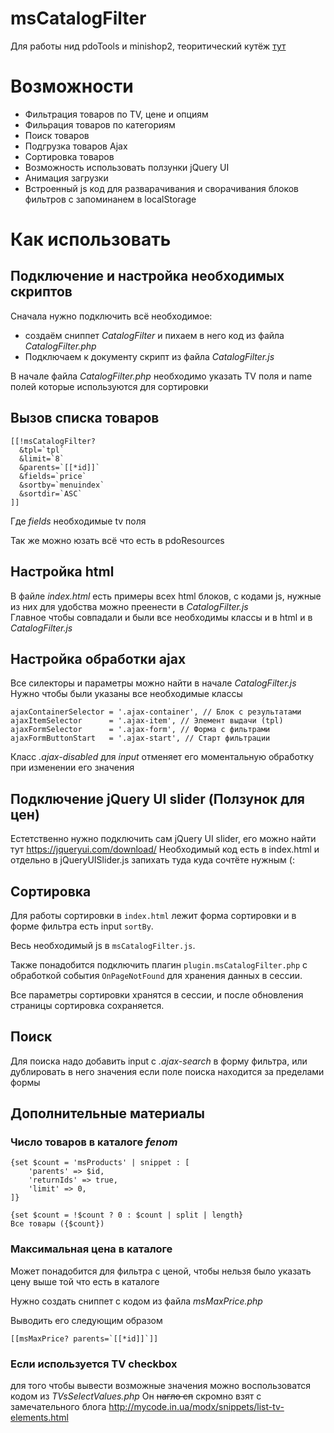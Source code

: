 # msCatalogFilter
Для работы нид pdoTools и minishop2, теоритический кутёж [тут](https://trywar.ru/3/173/)

# Возможности
- Фильтрация товаров по TV, цене и опциям
- Фильрация товаров по категориям
- Поиск товаров
- Подгрузка товаров Ajax
- Сортировка товаров
- Возможность использовать ползунки jQuery UI
- Анимация загрузки
- Встроенный js код для разварачивания и сворачивания блоков фильтров с запоминанем в localStorage

# Как использовать
## Подключение и настройка необходимых скриптов
Сначала нужно подключить всё необходимое:

* создаём сниппет _CatalogFilter_ и пихаем в него код из файла _CatalogFilter.php_
* Подключаем к документу скрипт из файла _CatalogFilter.js_

В начале файла _CatalogFilter.php_ необходимо указать TV поля и name полей которые используются для сортировки

## Вызов списка товаров
```
[[!msCatalogFilter?
  &tpl=`tpl`
  &limit=`8`
  &parents=`[[*id]]`
  &fields=`price`
  &sortby=`menuindex`
  &sortdir=`ASC`
]]
```
Где _fields_ необходимые tv поля

Так же можно юзать всё что есть в pdoResources

## Настройка html
В файле _index.html_ есть примеры всех html блоков, с кодами js, нужные из них для удобства можно преенести в  _CatalogFilter.js_  
Главное чтобы совпадали и были все необходимы классы и в html и в  _CatalogFilter.js_

## Настройка обработки ajax
Все силекторы и параметры можно найти в начале _CatalogFilter.js_
Нужно чтобы были указаны все необходимые классы
```
ajaxContainerSelector = '.ajax-container', // Блок с результатами
ajaxItemSelector      = '.ajax-item', // Элемент выдачи (tpl)
ajaxFormSelector      = '.ajax-form', // Форма с фильтрами
ajaxFormButtonStart   = '.ajax-start', // Старт фильтрации
```
Класс _.ajax-disabled_ для _input_ отменяет его моментальную обработку при изменении его значения

## Подключение jQuery UI slider (Ползунок для цен)
Естетственно нужно подключить сам jQuery UI slider, его можно найти тут https://jqueryui.com/download/
Необходимый код есть в index.html и отдельно в jQueryUISlider.js запихать туда куда сочтёте нужным (:

## Сортировка
Для работы сортировки в `index.html` лежит форма сортировки и в форме фильтра есть input `sortBy`.

Весь необходимый js в `msCatalogFilter.js`.

Также понадобится подключить плагин `plugin.msCatalogFilter.php` с обработкой события `OnPageNotFound` для хранения данных в сессии.

Все параметры сортировки хранятся в сессии, и после обновления страницы сортировка сохраняется.

## Поиск
Для поиска надо добавить input с _.ajax-search_ в форму фильтра, или дублировать в него значения если поле поиска находится за пределами формы

## Дополнительные материалы
### Число товаров в каталоге _fenom_
```
{set $count = 'msProducts' | snippet : [
    'parents' => $id,
    'returnIds' => true,
    'limit' => 0,
]}

{set $count = !$count ? 0 : $count | split | length}
Все товары ({$count})
```

### Максимальная цена в каталоге
Может понадобится для фильтра с ценой, чтобы нельзя было указать цену выше той что есть в каталоге

Нужно создать сниппет с кодом из файла _msMaxPrice.php_

Выводить его следующим образом

```
[[msMaxPrice? parents=`[[*id]]`]]
```

### Если используется TV checkbox

для того чтобы вывести возможные значения можно воспользоватся кодом из _TVsSelectValues.php_
Он <strike>нагло сп</strike> скромно взят с замечательного блога http://mycode.in.ua/modx/snippets/list-tv-elements.html
